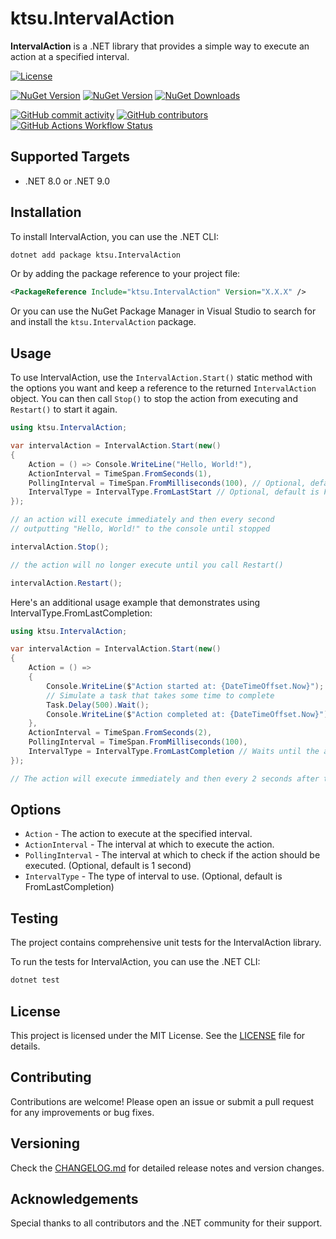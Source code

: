 # ktsu.IntervalAction

**IntervalAction** is a .NET library that provides a simple way to execute an action at a specified interval.

[![License](https://img.shields.io/github/license/ktsu-dev/IntervalAction.svg?label=License&logo=nuget)](LICENSE.md)

[![NuGet Version](https://img.shields.io/nuget/v/ktsu.IntervalAction?label=Stable&logo=nuget)](https://nuget.org/packages/ktsu.IntervalAction)
[![NuGet Version](https://img.shields.io/nuget/vpre/ktsu.IntervalAction?label=Latest&logo=nuget)](https://nuget.org/packages/ktsu.IntervalAction)
[![NuGet Downloads](https://img.shields.io/nuget/dt/ktsu.IntervalAction?label=Downloads&logo=nuget)](https://nuget.org/packages/ktsu.IntervalAction)

[![GitHub commit activity](https://img.shields.io/github/commit-activity/m/ktsu-dev/IntervalAction?label=Commits&logo=github)](https://github.com/ktsu-dev/IntervalAction/commits/main)
[![GitHub contributors](https://img.shields.io/github/contributors/ktsu-dev/IntervalAction?label=Contributors&logo=github)](https://github.com/ktsu-dev/IntervalAction/graphs/contributors)
[![GitHub Actions Workflow Status](https://img.shields.io/github/actions/workflow/status/ktsu-dev/IntervalAction/dotnet.yml?label=Build&logo=github)](https://github.com/ktsu-dev/IntervalAction/actions)

## Supported Targets

- .NET 8.0 or .NET 9.0

## Installation

To install IntervalAction, you can use the .NET CLI:

```bash
dotnet add package ktsu.IntervalAction
```

Or by adding the package reference to your project file:

```xml
<PackageReference Include="ktsu.IntervalAction" Version="X.X.X" />
```

Or you can use the NuGet Package Manager in Visual Studio to search for and install the `ktsu.IntervalAction` package.

## Usage

To use IntervalAction, use the `IntervalAction.Start()` static method with the options you want and keep a reference to the returned `IntervalAction` object. You can then call `Stop()` to stop the action from executing and `Restart()` to start it again.

```csharp
using ktsu.IntervalAction;

var intervalAction = IntervalAction.Start(new()
{
    Action = () => Console.WriteLine("Hello, World!"),
    ActionInterval = TimeSpan.FromSeconds(1),
    PollingInterval = TimeSpan.FromMilliseconds(100), // Optional, default is 1 second
    IntervalType = IntervalType.FromLastStart // Optional, default is FromLastCompletion
});

// an action will execute immediately and then every second
// outputting "Hello, World!" to the console until stopped

intervalAction.Stop();

// the action will no longer execute until you call Restart()

intervalAction.Restart();
```

Here's an additional usage example that demonstrates using IntervalType.FromLastCompletion:

```csharp
using ktsu.IntervalAction;

var intervalAction = IntervalAction.Start(new()
{
    Action = () =>
    {
        Console.WriteLine($"Action started at: {DateTimeOffset.Now}");
        // Simulate a task that takes some time to complete
        Task.Delay(500).Wait();
        Console.WriteLine($"Action completed at: {DateTimeOffset.Now}");
    },
    ActionInterval = TimeSpan.FromSeconds(2),
    PollingInterval = TimeSpan.FromMilliseconds(100),
    IntervalType = IntervalType.FromLastCompletion // Waits until the action completes before starting the interval timer
});

// The action will execute immediately and then every 2 seconds after the previous execution completes
```

## Options

- `Action` - The action to execute at the specified interval.
- `ActionInterval` - The interval at which to execute the action.
- `PollingInterval` - The interval at which to check if the action should be executed. (Optional, default is 1 second)
- `IntervalType` - The type of interval to use. (Optional, default is FromLastCompletion)

## Testing

The project contains comprehensive unit tests for the IntervalAction library.

To run the tests for IntervalAction, you can use the .NET CLI:

```bash
dotnet test
```

## License

This project is licensed under the MIT License. See the [LICENSE](LICENSE.md) file for details.

## Contributing

Contributions are welcome! Please open an issue or submit a pull request for any improvements or bug fixes.

## Versioning

Check the [CHANGELOG.md](CHANGELOG.md) for detailed release notes and version changes.

## Acknowledgements

Special thanks to all contributors and the .NET community for their support.
